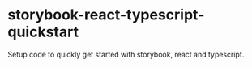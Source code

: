 # storybook-react-typescript-quickstart
Setup code to quickly get started with storybook, react and typescript. 
